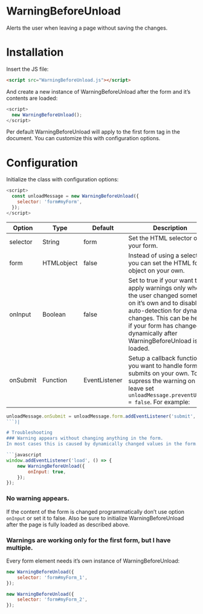# WarningBeforeUnload
Alerts the user when leaving a page without saving the changes.

# Installation
Insert the JS file:

```html
<script src="WarningBeforeUnload.js"></script>
```

And create a new instance of WarningBeforeUnload after the form and it’s contents are loaded:

```javascript
<script>
  new WarningBeforeUnload();
</script>
```

Per default WarningBeforeUnload will apply to the first form tag in the document. You can customize this with configuration options.

# Configuration
Initialize the class with configuration options:

```javascript
<script>
  const unloadMessage = new WarningBeforeUnload({
    selector: 'form#myForm',
  });
</script>
```

|Option|Type|Default|Description|
|------|----|-------|-----------|
|selector|String|form|Set the HTML selector of your form.|
|form|HTMLobject|false|Instead of using a selector you can set the HTML form object on your own.|
|onInput|Boolean|false|Set to true if your want to apply warnings only when the user changed something on it’s own and to disable auto-detection for dynamic changes. This can be helpful if your form has changed dynamically after WarningBeforeUnload is loaded.|
|onSubmit|Function|EventListener|Setup a callback function if you want to handle form submits on your own. To supress the warning on page leave set `unloadMessage.preventUnload = false`. For example:
```javascript
unloadMessage.onSubmit = unloadMessage.form.addEventListener('submit', () => unloadMessage.preventUnload = false);
```)|

# Troubleshooting
### Warning appears without changing anything in the form.
In most cases this is caused by dynamically changed values in the form. Try initializing WarningBeforeUnload after the page is fully loaded and/or set option `onInput` to true:

```javascript
window.addEventListener('load', () => {
    new WarningBeforeUnload({
        onInput: true,
    });
});
```

### No warning appears.
If the content of the form is changed programmatically don’t use option `onInput` or set it to false. Also be sure to initialize WarningBeforeUnload after the page is fully loaded as described above.

### Warnings are working only for the first form, but I have multiple.
Every form element needs it’s own instance of WarningBeforeUnload:

```javascript
new WarningBeforeUnload({
    selector: 'form#myForm_1',
});

new WarningBeforeUnload({
    selector: 'form#myForm_2',
});
```
